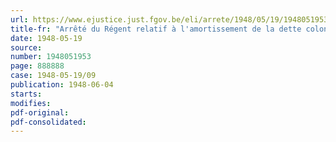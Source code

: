 ```yaml
---
url: https://www.ejustice.just.fgov.be/eli/arrete/1948/05/19/1948051953/justel
title-fr: "Arrêté du Régent relatif à l'amortissement de la dette coloniale 3 12-1937"
date: 1948-05-19
source:
number: 1948051953
page: 888888
case: 1948-05-19/09
publication: 1948-06-04
starts:
modifies:
pdf-original:
pdf-consolidated:
---
```


